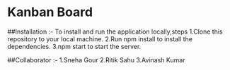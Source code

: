 # Kanban Board
##Installation :-
To install and run the application locally,steps
1.Clone this repository to your local machine.
2.Run npm install to install the dependencies.
3.npm start to start the server.

##Collaborator :-
1.Sneha Gour
2.Ritik Sahu
3.Avinash Kumar
